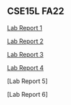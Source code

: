 ## CSE15L FA22
[Lab Report 1](https://github.com/xzhugeucsd/cse15l-lab-reports/blob/main/lab-report-1-week-0.md)

[Lab Report 2](https://github.com/xzhugeucsd/cse15l-lab-reports/blob/main/lab-report-1-week-1.md)

[Lab Report 3](https://xzhugeucsd.github.io/cse15l-lab-reports/lab-report-2)

[Lab Report 4](https://xzhugeucsd.github.io/cse15l-lab-reports/lab-report-3)

[Lab Report 5]

[Lab Report 6]
